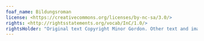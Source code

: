 ```yaml
---
foaf_name: Bildungsroman
license: <https://creativecommons.org/licenses/by-nc-sa/3.0/>
rights: <http://rightsstatements.org/vocab/InC/1.0/>
rightsHolder: "Original text Copyright Minor Gordon. Other text and images copyright their respective holders."
---
```

